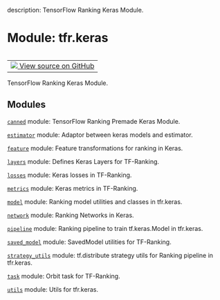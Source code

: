description: TensorFlow Ranking Keras Module.

<div itemscope itemtype="http://developers.google.com/ReferenceObject">
<meta itemprop="name" content="tfr.keras" />
<meta itemprop="path" content="Stable" />
</div>

# Module: tfr.keras

<!-- Insert buttons and diff -->

<table class="tfo-notebook-buttons tfo-api nocontent" align="left">
<td>
  <a target="_blank" href="https://github.com/tensorflow/ranking/tree/master/tensorflow_ranking/python/keras/__init__.py">
    <img src="https://www.tensorflow.org/images/GitHub-Mark-32px.png" />
    View source on GitHub
  </a>
</td>
</table>

TensorFlow Ranking Keras Module.

## Modules

[`canned`](../tfr/keras/canned.md) module: TensorFlow Ranking Premade Keras
Module.

[`estimator`](../tfr/keras/estimator.md) module: Adaptor between keras models
and estimator.

[`feature`](../tfr/keras/feature.md) module: Feature transformations for ranking
in Keras.

[`layers`](../tfr/keras/layers.md) module: Defines Keras Layers for TF-Ranking.

[`losses`](../tfr/keras/losses.md) module: Keras losses in TF-Ranking.

[`metrics`](../tfr/keras/metrics.md) module: Keras metrics in TF-Ranking.

[`model`](../tfr/keras/model.md) module: Ranking model utilities and classes in
tfr.keras.

[`network`](../tfr/keras/network.md) module: Ranking Networks in Keras.

[`pipeline`](../tfr/keras/pipeline.md) module: Ranking pipeline to train
tf.keras.Model in tfr.keras.

[`saved_model`](../tfr/keras/saved_model.md) module: SavedModel utilities for
TF-Ranking.

[`strategy_utils`](../tfr/keras/strategy_utils.md) module: tf.distribute
strategy utils for Ranking pipeline in tfr.keras.

[`task`](../tfr/keras/task.md) module: Orbit task for TF-Ranking.

[`utils`](../tfr/keras/utils.md) module: Utils for tfr.keras.
